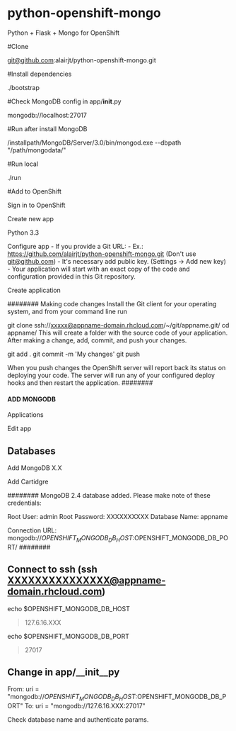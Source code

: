 # python-openshift-mongo
Python + Flask + Mongo for OpenShift

#Clone

git@github.com:alairjt/python-openshift-mongo.git

#Install dependencies

./bootstrap

#Check MongoDB config in app/__init__.py

mongodb://localhost:27017

#Run after install MongoDB

/installpath/MongoDB/Server/3.0/bin/mongod.exe --dbpath "/path/mongodata/"

#Run local

./run

#Add to OpenShift

Sign in to OpenShift

Create new app

Python 3.3

Configure app
    - If you provide a Git URL:
        - Ex.: https://github.com/alairjt/python-openshift-mongo.git (Don't use git@github.com)
        - It's necessary add public key. (Settings -> Add new key)
        - Your application will start with an exact copy of the code and configuration provided in this Git repository.


Create application

########
Making code changes
Install the Git client for your operating system, and from your command line run

git clone ssh://xxxxx@appname-domain.rhcloud.com/~/git/appname.git/
cd appname/
This will create a folder with the source code of your application. After making a change, add, commit, and push your changes.

git add .
git commit -m 'My changes'
git push

When you push changes the OpenShift server will report back its status on deploying your code. The server will run any of your configured deploy hooks and then restart the application.
########


#### ADD MONGODB

Applications

Edit app

## Databases

Add MongoDB X.X

Add Cartidgre

########
MongoDB 2.4 database added.  Please make note of these credentials:

   Root User:     admin
   Root Password: XXXXXXXXXX
   Database Name: appname

Connection URL: mongodb://$OPENSHIFT_MONGODB_DB_HOST:$OPENSHIFT_MONGODB_DB_PORT/
########

## Connect to ssh (ssh XXXXXXXXXXXXXXX@appname-domain.rhcloud.com)

echo $OPENSHIFT_MONGODB_DB_HOST
> 127.6.16.XXX

echo $OPENSHIFT_MONGODB_DB_PORT
> 27017


## Change in app/__init__py

From: uri = "mongodb://$OPENSHIFT_MONGODB_DB_HOST:$OPENSHIFT_MONGODB_DB_PORT"
To: uri = "mongodb://127.6.16.XXX:27017"

Check database name and authenticate params.




